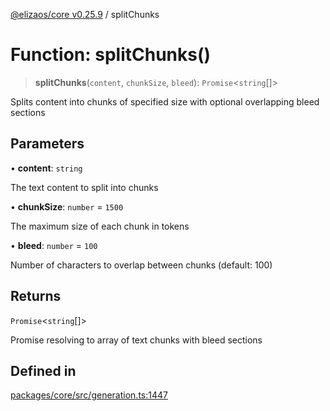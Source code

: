 [@elizaos/core v0.25.9](../index.md) / splitChunks

# Function: splitChunks()

> **splitChunks**(`content`, `chunkSize`, `bleed`): `Promise`\<`string`[]\>

Splits content into chunks of specified size with optional overlapping bleed sections

## Parameters

• **content**: `string`

The text content to split into chunks

• **chunkSize**: `number` = `1500`

The maximum size of each chunk in tokens

• **bleed**: `number` = `100`

Number of characters to overlap between chunks (default: 100)

## Returns

`Promise`\<`string`[]\>

Promise resolving to array of text chunks with bleed sections

## Defined in

[packages/core/src/generation.ts:1447](https://github.com/elizaOS/eliza/blob/main/packages/core/src/generation.ts#L1447)
